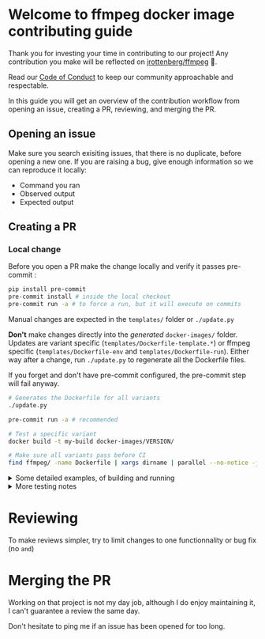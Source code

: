 # Welcome to ffmpeg docker image contributing guide <!-- omit in toc -->

Thank you for investing your time in contributing to our project! Any contribution you make will be reflected on [jrottenberg/ffmpeg](https://github.com/jrottenberg/ffmpeg) :tada:.

Read our [Code of Conduct](./CODE_OF_CONDUCT.md) to keep our community approachable and respectable.

In this guide you will get an overview of the contribution workflow from opening an issue, creating a PR, reviewing, and merging the PR.


## Opening an issue

Make sure you search exisiting issues, that there is no duplicate, before opening a new one. If you are raising a bug, give enough information so we can reproduce it locally:

- Command you ran
- Observed output
- Expected output


## Creating a PR

### Local change

Before you open a PR make the change locally and verify it passes pre-commit :


```sh
pip install pre-commit
pre-commit install # inside the local checkout
pre-commit run -a # to force a run, but it will execute on commits
```

Manual changes are expected in the `templates/` folder or `./update.py`

__Don't__ make changes directly into the _generated_ `docker-images/` folder. Updates are variant specific (`templates/Dockerfile-template.*`) or ffmpeg specific (`templates/Dockerfile-env` and `templates/Dockerfile-run`). Either way after a change, run `./update.py` to regenerate all the Dockerfile files.

If you forget and don't have pre-commit configured, the pre-commit step will fail anyway.


```sh
# Generates the Dockerfile for all variants
./update.py

pre-commit run -a # recommended

# Test a specific variant
docker build -t my-build docker-images/VERSION/

# Make sure all variants pass before CI
find ffmpeg/ -name Dockerfile | xargs dirname | parallel --no-notice -j 4 --results logs docker build -t {} {}
```

<details><summary>Some detailed examples, of building and running</summary>

If you are not running the amd64 platform, you may need to pass in the --platform flag to build with docker desktop
- 7.1-ubuntu2404

```sh
$ ./update.py; time docker build --platform linux/amd64 -t ffmpeg-7.1-ubuntu2404-desktop-build docker-images/7.1/ubuntu2404
$ docker run -it --rm --entrypoint='bash' --platform="linux/amd64" ffmpeg-7.1-ubuntu2404-desktop-build:latest
```

- 7.1-ubuntu2404-edge

```sh
$ ./update.py; time docker build --platform linux/amd64 -t ffmpeg-7.1-ubuntu2404-edge-desktop-build docker-images/7.1/ubuntu2404-edge
$ docker run -it --rm --entrypoint='bash' --platform="linux/amd64" ffmpeg-7.1-ubuntu2404-edge-desktop-build:latest
```

- 7.1-nvidia2404

```sh
$ ./update.py; time docker build --platform linux/amd64 -t ffmpeg-7.1-nvidia2404-desktop-build docker-images/7.1/nvidia2404
$ docker run -it --rm --entrypoint='bash' --platform="linux/amd64" ffmpeg-7.1-nvidia2404-desktop-build:latest
```

- vaapi2404
```sh
$ ./update.py; time docker build --platform linux/amd64 -t ffmpeg-7.1-vaapi2404-desktop-build docker-images/7.1/vaapi2404
$ docker run -it --rm --entrypoint='bash' --platform="linux/amd64" ffmpeg-7.1-vaapi2404-desktop-build:latest
```

- alpine320
```sh
$ ./update.py; time docker build --platform linux/amd64 -t ffmpeg-7.1-alpine320-desktop-build docker-images/7.1/alpine320
$ docker run -it --rm --entrypoint='sh' --platform="linux/amd64" ffmpeg-7.1-alpine320-desktop-build:latest
```

```sh
$ ./update.py; time docker build --platform linux/amd64 -t ffmpeg-7.1-scratch320-desktop-build docker-images/7.1/scratch320
$ docker run -it --rm --entrypoint='sh' --platform="linux/amd64" ffmpeg-7.1-scratch320-desktop-build:latest
```

</details>

<details><summary>More testing notes</summary>


```
1: simply run the image: which should output the ffmpeg help
`docker run -it --rm --platform="linux/amd64" ffmpeg-7.1-ubuntu2404-desktop-build:latest`

2: now run the image in bash
`docker run -it --rm --entrypoint=bash --platform="linux/amd64" ffmpeg-7.1-ubuntu2404-desktop-build:latest`

In the bash shell, run the following commands
   $ ffmpeg
   $ ffmpeg -h
   $ ldd `which ffmpeg`
   Note: this next command on alipne will need to be modified to look in '/usr/lib/' insteasd of '/usr/local/'
         but they are all there
   $ for i in ogg amr vorbis theora mp3lame opus vpx xvid fdk x264 x265;do echo $i; find /usr/local/ -name *$i*;done
   $ ffmpeg -buildconf

3: Convert an avi file to an mp4 file.
   `docker run --rm -v $(pwd):$(pwd) -w $(pwd) --platform="linux/amd64" ffmpeg-7.1-ubuntu2404-desktop-build:latest -i drop_video_1.avi outfile/dv_converted.mp4`

4: Convert a asf file to an mp4
   `docker run --rm -v $(pwd):$(pwd) -w $(pwd) --platform="linux/amd64" ffmpeg-7.1-ubuntu2404-desktop-build:latest -i MU_2_Discharge_Bottle___Inlet_to_Discharge.asf outfile/mpu2_discharge_bottle_converted.mp4`

```

</details>

# Reviewing


To make reviews simpler, try to limit changes to one functionnality or bug fix (no `and`)


# Merging the PR


Working on that project is not my day job, although I do enjoy maintaining it, I can't guarantee a review the same day.

Don't hesitate to ping me if an issue has been opened for too long.
